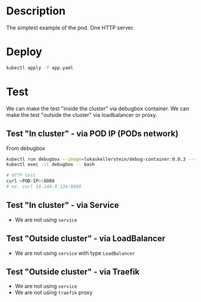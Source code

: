 # Description

The simplest example of the pod. One HTTP server.

# Deploy

```bash
kubectl apply -f app.yaml
```

# Test

We can make the test "inside the cluster" via debugbox container.
We can make the test "outside the cluster" via loadbalancer or proxy.

## Test "In cluster" - via POD IP (PODs network)

From debugbox

```bash
kubectl run debugbox --image=lukaskellerstein/debug-container:0.0.3 --restart=Never --command -- sh -c "sleep infinity"
kubectl exec -it debugbox -- bash
```

```bash
# HTTP test
curl <POD-IP>:8080
# ex. curl 10.244.0.134:8080
```

## Test "In cluster" - via Service

- We are not using `service`

## Test "Outside cluster" - via LoadBalancer

- We are not using `service` with type `LoadBalancer`

## Test "Outside cluster" - via Traefik

- We are not using `service`
- We are not using `traefik` proxy
